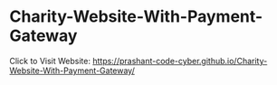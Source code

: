 # Charity-Website-With-Payment-Gateway



Click to Visit Website: https://prashant-code-cyber.github.io/Charity-Website-With-Payment-Gateway/
